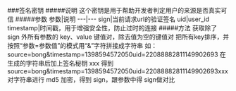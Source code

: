 ###签名密钥
#####说明
这个密钥是用于帮助开发者判定用户的来源是否真实可信
#####参数
参数|说明
---|---
sign|当前请求url的验证签名
uid|user_id
timestamp|时间戳，用于增强安全性，防止过时的连接
#####方法
获取除了 sign 外所有参数的 key、value 键值对，除去值为空的键值对
把所有key排序，并按照“参数=参数值”的模式用“&”字符拼接成字符串
如：source=bong&timestamp=1398594572050uid=22088882811149902693
在生成的字符串后加上签名秘钥 xxx 得到 source=bong&timestamp=1398594572050uid=22088882811149902693xxx
对字符串进行 md5 加密，得到 sign，跟参数中得 sign做对比

